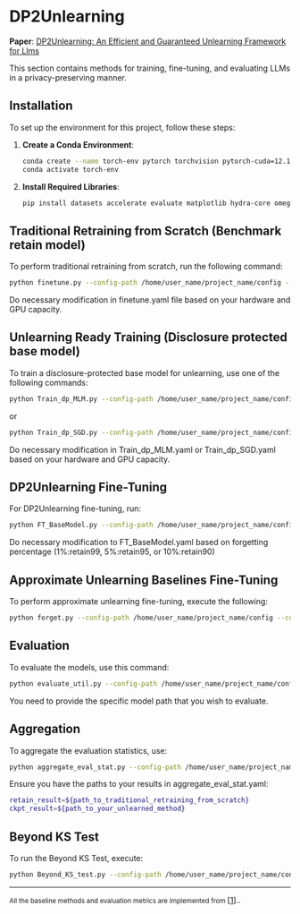 # DP2Unlearning

**Paper**: [DP2Unlearning: An Efficient and Guaranteed Unlearning Framework for Llms
](https://papers.ssrn.com/sol3/papers.cfm?abstract_id=5217160)

This section contains methods for training, fine-tuning, and evaluating LLMs in a privacy-preserving manner.

## Installation

To set up the environment for this project, follow these steps:

1. **Create a Conda Environment**:
    ```bash
    conda create --name torch-env pytorch torchvision pytorch-cuda=12.1 -c pytorch -c nvidia
    conda activate torch-env
    ```

2. **Install Required Libraries**:
    ```bash
    pip install datasets accelerate evaluate matplotlib hydra-core omegaconf peft rouge_score tqdm einops packaging bitsandbytes scipy ninja
    ```

## Traditional Retraining from Scratch (Benchmark retain model)

To perform traditional retraining from scratch, run the following command:

```bash
python finetune.py --config-path /home/user_name/project_name/config --config-name finetune.yaml
```
Do necessary modification in finetune.yaml file based on your hardware and GPU capacity.

## Unlearning Ready Training (Disclosure protected base model)

To train a disclosure-protected base model for unlearning, use one of the following commands:

```bash
python Train_dp_MLM.py --config-path /home/user_name/project_name/config --config-name Train_dp_MLM.yaml
```
or
```bash
python Train_dp_SGD.py --config-path /home/user_name/project_name/config --config-name Train_dp_SGD.yaml
```
Do necessary modification in Train_dp_MLM.yaml or Train_dp_SGD.yaml based on your hardware and GPU capacity. 

## DP2Unlearning Fine-Tuning

For DP2Unlearning fine-tuning, run:

```bash
python FT_BaseModel.py --config-path /home/user_name/project_name/config --config-name FT_BaseModel.yaml
```
Do necessary modification to FT_BaseModel.yaml based on forgetting percentage (1%:retain99, 5%:retain95, or 10%:retain90)

## Approximate Unlearning Baselines Fine-Tuning

To perform approximate unlearning fine-tuning, execute the following:

```bash
python forget.py --config-path /home/user_name/project_name/config --config-name forget.yaml
```

## Evaluation

To evaluate the models, use this command:

```bash
python evaluate_util.py --config-path /home/user_name/project_name/config --config-name eval_everything.yaml
```
You need to provide the specific model path that you wish to evaluate.

## Aggregation

To aggregate the evaluation statistics, use:

```bash
python aggregate_eval_stat.py --config-path /home/user_name/project_name/config --config-name aggregate_eval_stat.yaml
```

Ensure you have the paths to your results in aggregate_eval_stat.yaml:

```bash
retain_result=${path_to_traditional_retraining_from_scratch}
ckpt_result=${path_to_your_unlearned_method}
```

## Beyond KS Test

To run the Beyond KS Test, execute:

```bash
python Beyond_KS_test.py --config-path /home/user_name/project_name/config --config-name aggregate_eval_stat.yaml
```

-----------------------------------------------------------------------------------------------------------------------------

<small>All the baseline methods and evaluation metrics are implemented from </small> [[1](https://locuslab.github.io/tofu/)]..
